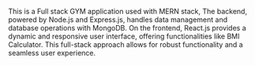 This is a Full stack GYM application used with MERN stack, The backend, powered by Node.js and Express.js, handles data management and database operations with
MongoDB. On the frontend, React.js provides a dynamic and responsive user interface, offering functionalities like
BMI Calculator. This full-stack approach allows for robust functionality and a seamless user experience.
